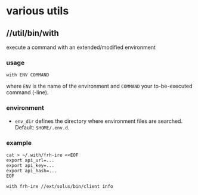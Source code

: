# various utils

## //util/bin/with

  execute a command with an extended/modified environment

### usage

    with ENV COMMAND

  where `ENV` is the name of the environment and
  `COMMAND` your to-be-executed command (-line).

### environment

  - `env_dir` defines the directory where environment files are searched.
    Default: `$HOME/.env.d`.

### example

    cat > ~/.with/frh-ire <<EOF
    export api_url=...
    export api_key=...
    export api_hash=...
    EOF

    with frh-ire //ext/solus/bin/client info
